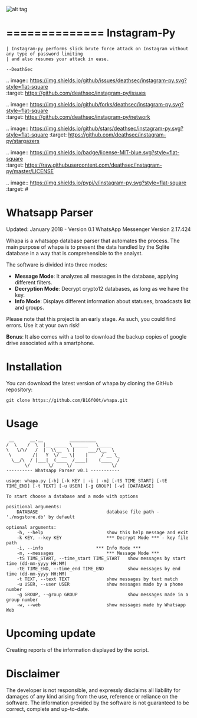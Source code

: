 ![alt tag](https://github.com/B16f00t/whapa/blob/master/whapa.png)

==============
 Instagram-Py 
==============

    | Instagram-py performs slick brute force attack on Instagram without any type of password limiting
    | and also resumes your attack in ease. 
    
    --DeathSec


.. image:: https://img.shields.io/github/issues/deathsec/instagram-py.svg?style=flat-square   
      :target: https://github.com/deathsec/instagram-py/issues

.. image:: https://img.shields.io/github/forks/deathsec/instagram-py.svg?style=flat-square   
      :target: https://github.com/deathsec/instagram-py/network
      
.. image:: https://img.shields.io/github/stars/deathsec/instagram-py.svg?style=flat-square
      :target: https://github.com/deathsec/instagram-py/stargazers

.. image:: https://img.shields.io/badge/license-MIT-blue.svg?style=flat-square   
      :target: https://raw.githubusercontent.com/deathsec/instagram-py/master/LICENSE

.. image:: https://img.shields.io/pypi/v/instagram-py.svg?style=flat-square
      :target: #

      


Whatsapp Parser
==================================
Updated: January 2018 - Version 0.1
WhatsApp Messenger Version 2.17.424

Whapa is a whatsapp database parser that automates the process. The main purpose of whapa is to present the data handled by the Sqlite database in a way that is comprehensible to the analyst.

The software is divided into three modes:
* **Message Mode**: It analyzes all messages in the database, applying different filters.
* **Decryption Mode**: Decrypt crypto12 databases, as long as we have the key.
* **Info Mode**: Displays different information about statuses, broadcasts list and groups.

Please note that this project is an early stage. As such, you could find errors. Use it at your own risk!

**Bonus**: It also comes with a tool to download the backup copies of google drive associated with a smartphone.



Installation
=====
You can download the latest version of whapa by cloning the GitHub repository:

	git clone https://github.com/B16f00t/whapa.git


Usage
=====
     __      __.__          __________
    /  \    /  \  |__ _____ \______   \_____
    \   \/\/   /  |  \\__  \ |     ___/\__  \
     \        /|   Y  \/ __ \|    |     / __ \_
      \__/\  / |___|  (____  /____|    (____  /
           \/       \/     \/               \/
    ---------- Whatsapp Parser v0.1 -----------

	usage: whapa.py [-h] [-k KEY | -i | -m] [-tS TIME_START] [-tE TIME_END] [-t TEXT] [-u USER] [-g GROUP] [-w] [DATABASE]

	To start choose a database and a mode with options

	positional arguments:
  		DATABASE              			  database file path - './msgstore.db' by default

	optional arguments:
  		-h, --help          			  show this help message and exit
  		-k KEY, --key KEY     			  *** Decrypt Mode *** - key file path
  		-i, --info       			  *** Info Mode ***
  		-m, --messages      			  *** Message Mode ***
  		-tS TIME_START, --time_start TIME_START   show messages by start time (dd-mm-yyyy HH:MM)
  		-tE TIME_END, --time_end TIME_END         show messages by end time (dd-mm-yyyy HH:MM)
  		-t TEXT, --text TEXT  			  show messages by text match
  		-u USER, --user USER  			  show messages made by a phone number
  		-g GROUP, --group GROUP                   show messages made in a group number
  		-w, --web   			          show messages made by Whatsapp Web

		 

Upcoming update
=====
Creating reports of the information displayed by the script.
  
	
Disclaimer
=====
The developer is not responsible, and expressly disclaims all liability for damages of any kind arising from the use, reference or reliance on the software. The information provided by the software is not guaranteed to be correct, complete and up-to-date.
